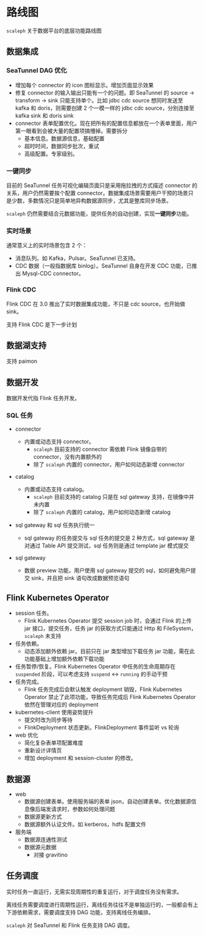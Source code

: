 # 路线图

`scaleph` 关于数据平台的底层功能路线图

## 数据集成

### SeaTunnel DAG 优化

- 增加每个 connector 的 icon 图标显示。增加页面显示效果
- 修复 connector 的输入输出只能有一个的问题。即 SeaTunnel 的 source -> transform -> sink 只能支持单个。比如 jdbc cdc source 想同时发送至 kafka 和 doris，则需要创建 2 个一模一样的 jdbc cdc source，分别连接至 kafka sink 和 doris sink
- connector 表单配置优化。现在把所有的配置信息都放在一个表单里面，用户第一眼看到会被大量的配置项搞懵掉。需要拆分
  - 基本信息。数据源信息，基础配置
  - 超时时间，数据同步批次，重试
  - 高级配置。专家级别。

### 一键同步

目前的 SeaTunnel 任务可视化编辑页面只是采用拖拉拽的方式描述 connector 的关系，用户仍然需要挨个配置 connector。数据集成场景需要用户干预的场景只是少数，多数情况只是简单地异构数据源同步，尤其是整库同步场景。

`scaleph` 仍然需要结合元数据功能，提供任务的自动创建，实现**一键同步**功能。

### 实时场景

通常意义上的实时场景包含 2 个：

- 消息队列。如 Kafka，Pulsar。SeaTunnel 已支持。
- CDC 数据（一般指数据库 binlog）。SeaTunnel 自身在开发 CDC 功能，已推出 Mysql-CDC connector。

### Flink CDC

Flink CDC 在 3.0 推出了实时数据集成功能，不只是 cdc source，也开始做 sink。

支持 Flink CDC 是下一步计划

## 数据湖支持

支持 paimon

## 数据开发

数据开发代指 Flink 任务开发。

### SQL 任务

- connector
  - 内置或动态支持 connector。
    - `scaleph` 目前支持的 connector 需依赖 Flink 镜像自带的 connector，没有内置额外的
    - 除了 `scaleph` 内置的 connector，用户如何动态新增 connector

- catalog
  - 内置或动态支持 catalog。
    - `scaleph` 目前支持的 catalog 只是在 sql gateway 支持，在镜像中并未内置
    - 除了 `scaleph` 内置的 catalog，用户如何动态新增 catalog

- sql gateway 和 sql 任务执行统一
  - sql gateway 的任务提交与 sql 任务的提交是 2 种方式，sql gateway 是对通过 Table API 提交测试，sql 任务则是通过 template jar 模式提交

- sql gateway
  - 数据 preview 功能，用户使用 sql gateway 提交的 sql，如何避免用户提交 sink，并且把 sink 语句改成数据预览语句


## Flink Kubernetes Operator

* session 任务。
  * Flink Kubernetes Operator 提交 session job 时，会通过 Flink 的上传 jar 接口，提交任务，任务 jar 的获取方式只能通过 Http 和 FileSystem，`scaleph` 未支持
* 任务依赖。
  * 动态添加额外依赖 jar。目前只在 jar 类型增加下载任务 jar 功能，需在此功能基础上增加额外依赖下载功能
* 任务暂停/恢复。Flink Kubernetes Operator 中任务的生命周期存在 `suspended` 阶段，可以考虑支持 `suspend` <-> `running` 的手动干预
* 任务完成。
  * Flink 任务完成后会默认触发 deployment 销毁，Flink Kubernetes Operator 禁止了此项功能，导致任务完成后 Flink Kubernetes Operator 依然在管理对应的 deployment
* kubernetes-client 使用姿势提升
  * 提交时改为同步等待
  * FlinkDeployment 状态更新。FlinkDeployment 事件监听 vs 轮询
* web 优化
  * 简化复杂表单项配置难度
  * 重新设计详情页
  * 增加 deployment 和 session-cluster 的修改。

## 数据源

* web
  * 数据源创建表单。使用服务端的表单 json，自动创建表单。优化数据源信息像后端发请求时，参数如何处理问题
  * 数据源更新方式
  * 数据源额外认证文件。如 kerberos，hdfs 配置文件
* 服务端
  * 数据源连通性测试
  * 数据源元数据
    * 对接 gravitino

## 任务调度

实时任务一直运行，无需实现周期性的重复运行，对于调度任务没有需求。

离线任务需要调度进行周期性运行，离线任务往往不是单独运行的，一般都会有上下游依赖需求，需要调度支持 DAG 功能，支持离线任务编排。

`scaleph` 对 SeaTunnel 和 Flink 任务支持 DAG 调度。
